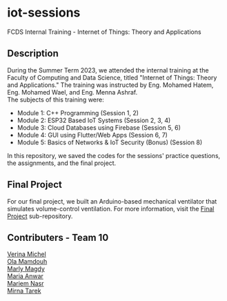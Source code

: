# iot-sessions
FCDS Internal Training - Internet of Things: Theory and Applications

## Description
During the Summer Term 2023, we attended the internal training at the Faculty of Computing and Data Science, titled "Internet of Things: Theory and Applications." The training was instructed by Eng. Mohamed Hatem, Eng. Mohamed Wael, and Eng. Menna Ashraf.<br>
The subjects of this training were:
- Module 1: C++ Programming (Session 1, 2)
- Module 2: ESP32 Based IoT Systems (Session 2, 3, 4)
- Module 3: Cloud Databases using Firebase (Session 5, 6)
- Module 4: GUI using Flutter/Web Apps (Session 6, 7)
- Module 5: Basics of Networks & IoT Security (Bonus) (Session 8)

In this repository, we saved the codes for the sessions' practice questions, the assignments, and the final project.

## Final Project
For our final project, we built an Arduino-based mechanical ventilator that simulates volume-control ventilation. For more information, visit the [Final Project](/Final%20Project/) sub-repository.

## Contributers - Team 10
[Verina Michel](https://github.com/verinak)<br>
[Ola Mamdouh](https://github.com/olamahdi)<br>
[Marly Magdy](https://github.com/marlymagdy)<br>
[Maria Anwar](https://github.com/Maria1516)<br>
[Mariem Nasr](https://github.com/MariemNasr)<br>
[Mirna Tarek](https://github.com/Mirna-tarek)<br>
